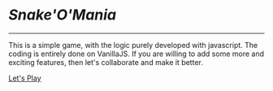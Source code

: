 <h1><i>Snake'O'Mania</i></h1>
<hr>
This is a simple game, with the logic purely developed with javascript. The coding is entirely done on VanillaJS.
If you are willing to add some more and exciting features, then let's collaborate and make it better.

[Let's Play](https://utkarsh-27-sharma.github.io/snake-o-mania.github.io/)

